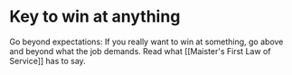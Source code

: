 # Key to win at anything

Go beyond expectations: If you really want to win at something, go above and beyond what the job demands. Read what [[Maister's First Law of Service]] has to say.
